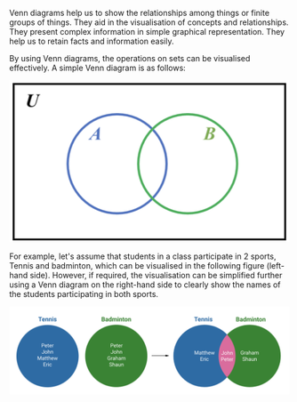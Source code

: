 Venn diagrams help us to show the relationships among things or finite groups of things. They aid in the visualisation of concepts and relationships. They present complex information in simple graphical representation. They help us to retain facts and information easily.

By using Venn diagrams, the operations on sets can be visualised effectively. A simple Venn diagram is as follows:

![](../public/ecad48e09d9e427e4367bcecf28a9b1d.png)

For example, let's assume that students in a class participate in 2 sports, Tennis and badminton, which can be visualised in the following figure (left-hand side). However, if required, the visualisation can be simplified further using a Venn diagram on the right-hand side to clearly show the names of the students participating in both sports.

![](../public/de6d92af97952adba34af39552199c1f.png)